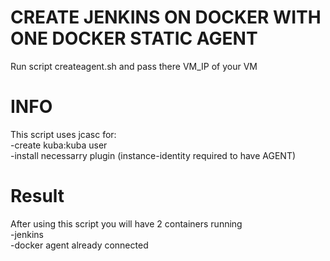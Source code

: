 # CREATE JENKINS ON DOCKER WITH ONE DOCKER STATIC AGENT 
Run script createagent.sh and pass there VM_IP of your VM  



# INFO
This script uses jcasc for:  
-create kuba:kuba user  
-install necessarry plugin (instance-identity required to have AGENT)  

# Result
After using this script you will have 2 containers running  
-jenkins  
-docker agent already connected  
